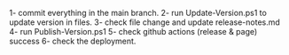 1- commit everything in the main branch.
2- run Update-Version.ps1 to update version in files.
3- check file change and update release-notes.md
4- run Publish-Version.ps1
5- check github actions (release & page) success
6- check the deployment.
